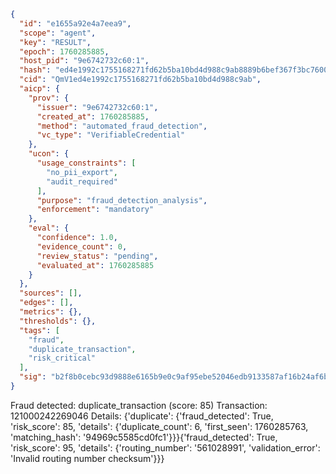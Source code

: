 ```json
{
  "id": "e1655a92e4a7eea9",
  "scope": "agent",
  "key": "RESULT",
  "epoch": 1760285885,
  "host_pid": "9e6742732c60:1",
  "hash": "ed4e1992c1755168271fd62b5ba10bd4d988c9ab8889b6bef367f3bc76003b0a",
  "cid": "QmV1ed4e1992c1755168271fd62b5ba10bd4d988c9ab",
  "aicp": {
    "prov": {
      "issuer": "9e6742732c60:1",
      "created_at": 1760285885,
      "method": "automated_fraud_detection",
      "vc_type": "VerifiableCredential"
    },
    "ucon": {
      "usage_constraints": [
        "no_pii_export",
        "audit_required"
      ],
      "purpose": "fraud_detection_analysis",
      "enforcement": "mandatory"
    },
    "eval": {
      "confidence": 1.0,
      "evidence_count": 0,
      "review_status": "pending",
      "evaluated_at": 1760285885
    }
  },
  "sources": [],
  "edges": [],
  "metrics": {},
  "thresholds": {},
  "tags": [
    "fraud",
    "duplicate_transaction",
    "risk_critical"
  ],
  "sig": "b2f8b0cebc93d9888e6165b9e0c9af95ebe52046edb9133587af16b24af6b88d"
}
```

Fraud detected: duplicate_transaction (score: 85)
Transaction: 121000242269046
Details: {'duplicate': {'fraud_detected': True, 'risk_score': 85, 'details': {'duplicate_count': 6, 'first_seen': 1760285763, 'matching_hash': '94969c5585cd0fc1'}}}{'fraud_detected': True, 'risk_score': 95, 'details': {'routing_number': '561028991', 'validation_error': 'Invalid routing number checksum'}}}